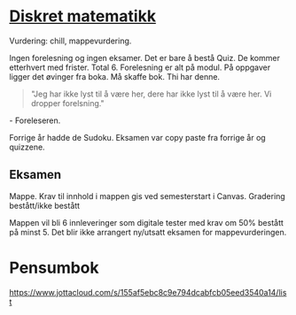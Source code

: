 # [Diskret matematikk](https://www.uia.no/studieplaner/topic/MA-180-G?year=2022) 

Vurdering: chill, mappevurdering.

Ingen forelesning og ingen eksamer. Det er bare å bestå Quiz. De kommer etterhvert med frister. Total 6. Forelesning er alt på modul. På oppgaver ligger det øvinger fra boka. Må skaffe bok. Thi har denne. 

>"Jeg har ikke lyst til å være her, dere har ikke lyst til å være her. Vi dropper forelsning."

\- Foreleseren.

Forrige år hadde de Sudoku. Eksamen var copy paste fra forrige år og quizzene.  

## Eksamen

Mappe. Krav til innhold i mappen gis ved semesterstart i Canvas. Gradering bestått/ikke bestått

Mappen vil bli 6 innleveringer som digitale tester med krav om 50% bestått på minst 5. Det blir ikke arrangert ny/utsatt eksamen for mappevurderingen.


# Pensumbok
https://www.jottacloud.com/s/155af5ebc8c9e794dcabfcb05eed3540a14/list

